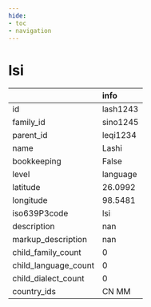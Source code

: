 ```yaml
---
hide:
- toc
- navigation
---
```

# lsi
|                      | info     |
|:---------------------|:---------|
| id                   | lash1243 |
| family_id            | sino1245 |
| parent_id            | leqi1234 |
| name                 | Lashi    |
| bookkeeping          | False    |
| level                | language |
| latitude             | 26.0992  |
| longitude            | 98.5481  |
| iso639P3code         | lsi      |
| description          | nan      |
| markup_description   | nan      |
| child_family_count   | 0        |
| child_language_count | 0        |
| child_dialect_count  | 0        |
| country_ids          | CN MM    |
